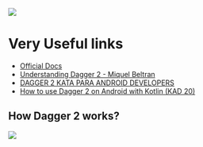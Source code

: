 ![](https://cdn-images-1.medium.com/max/1347/1*dMDEUyjohboohMQhDmlrww.png)

# Very Useful links
- [Official Docs](https://google.github.io/dagger/)
- [Understanding Dagger 2 - Miquel Beltran](https://medium.com/@Miqubel/understanding-dagger-2-367ff1bd184f)
- [DAGGER 2 KATA PARA ANDROID DEVELOPERS](https://erikcaffrey.github.io/ANDROID-kata-dagger2/)
- [How to use Dagger 2 on Android with Kotlin (KAD 20)](https://antonioleiva.com/dagger-android-kotlin/)


## How Dagger 2 works?
![](https://cdn-images-1.medium.com/max/2000/1*RbT9g29U6QErwWktV6089Q.png)

